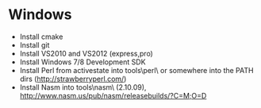 # Windows
- Install cmake
- Install git
- Install VS2010 and VS2012 (express,pro)
- Install Windows 7/8 Development SDK
- Install Perl from activestate into tools\perl\ or somewhere into the PATH dirs (http://strawberryperl.com/)
- Install Nasm into tools\nasm\  (2.10.09), http://www.nasm.us/pub/nasm/releasebuilds/?C=M;O=D